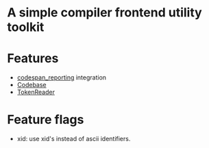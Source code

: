 # A simple compiler frontend utility toolkit

# Features
- [codespan_reporting](https://crates.io/crates/codespan-reporting) integration
- [Codebase](https://docs.rs/orecc-front/latest/orecc-front/codebase/struct.Codebase.html)
- [TokenReader](https://docs.rs/orecc-front/latest/orecc-front/token_reader/struct.TokenReader.html)
# Feature flags
- xid: use xid's instead of ascii identifiers.
